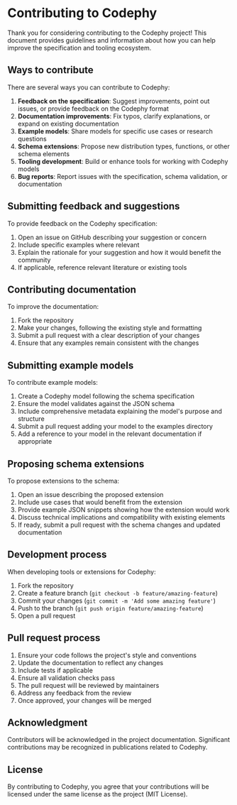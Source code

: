 # Contributing to Codephy

Thank you for considering contributing to the Codephy project! 
This document provides guidelines and information about how you can help improve the specification and tooling ecosystem.

## Ways to contribute

There are several ways you can contribute to Codephy:

1. **Feedback on the specification**: Suggest improvements, point out issues, or provide feedback on the Codephy format
2. **Documentation improvements**: Fix typos, clarify explanations, or expand on existing documentation
3. **Example models**: Share models for specific use cases or research questions
4. **Schema extensions**: Propose new distribution types, functions, or other schema elements
5. **Tooling development**: Build or enhance tools for working with Codephy models
6. **Bug reports**: Report issues with the specification, schema validation, or documentation

## Submitting feedback and suggestions

To provide feedback on the Codephy specification:

1. Open an issue on GitHub describing your suggestion or concern
2. Include specific examples where relevant
3. Explain the rationale for your suggestion and how it would benefit the community
4. If applicable, reference relevant literature or existing tools

## Contributing documentation

To improve the documentation:

1. Fork the repository
2. Make your changes, following the existing style and formatting
3. Submit a pull request with a clear description of your changes
4. Ensure that any examples remain consistent with the changes

## Submitting example models

To contribute example models:

1. Create a Codephy model following the schema specification
2. Ensure the model validates against the JSON schema
3. Include comprehensive metadata explaining the model's purpose and structure
4. Submit a pull request adding your model to the examples directory
5. Add a reference to your model in the relevant documentation if appropriate

## Proposing schema extensions

To propose extensions to the schema:

1. Open an issue describing the proposed extension
2. Include use cases that would benefit from the extension
3. Provide example JSON snippets showing how the extension would work
4. Discuss technical implications and compatibility with existing elements
5. If ready, submit a pull request with the schema changes and updated documentation

## Development process

When developing tools or extensions for Codephy:

1. Fork the repository
2. Create a feature branch (`git checkout -b feature/amazing-feature`)
3. Commit your changes (`git commit -m 'Add some amazing feature'`)
4. Push to the branch (`git push origin feature/amazing-feature`)
5. Open a pull request

## Pull request process

1. Ensure your code follows the project's style and conventions
2. Update the documentation to reflect any changes
3. Include tests if applicable
4. Ensure all validation checks pass
5. The pull request will be reviewed by maintainers
6. Address any feedback from the review
7. Once approved, your changes will be merged

## Acknowledgment

Contributors will be acknowledged in the project documentation. Significant contributions may be recognized in publications related to Codephy.

## License

By contributing to Codephy, you agree that your contributions will be licensed under the same license as the project (MIT License).